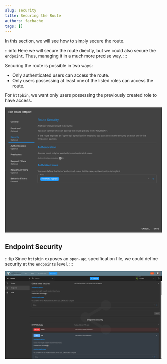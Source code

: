 ```yaml
---
slug: security
title: Securing the Route
authors: fachache
tags: []
---
```


In this section, we will see how to simply secure the route.

:::info
Here we will secure the route directly, but we could also secure the `endpoint`. Thus, managing it in a much more precise way.
:::

Securing the route is possible in two ways:

  - Only authenticated users can access the route.
  - Only users possessing at least one of the listed roles can access the route.
  
For `httpbin`, we want only users possessing the previously created role to have access.

![create-route-security](../img/route/create-route-security.png)

## Endpoint Security

:::tip
Since `httpbin` exposes an `open-api` specification file, we could define security at the `endpoints` level.
:::

![edit-endpoints-security](../img/route/edit-endpoints-security.png)

